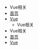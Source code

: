 *  Vue相关
  * [首页](README.md)
  * [Vue](nav.md)
    *  Vue相关
*  Vue相关
  * [首页](README.md)
  * [Vue](nav.md)
